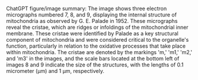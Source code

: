 ChatGPT figure/image summary: The image shows three electron micrographs numbered 7, 8, and 9, displaying the internal structure of mitochondria as observed by G. E. Palade in 1952. These micrographs reveal the cristae, which are ridges or infoldings of the mitochondrial inner membrane. These cristae were identified by Palade as a key structural component of mitochondria and were considered critical to the organelle's function, particularly in relation to the oxidative processes that take place within mitochondria. The cristae are denoted by the markings 'm,' 'm1,' 'm2,' and 'm3' in the images, and the scale bars located at the bottom left of images 8 and 9 indicate the size of the structures, with the lengths of 0.1 micrometer (µm) and 1 µm, respectively.